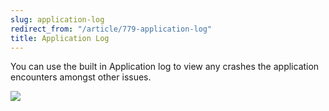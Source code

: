 ```yaml
---
slug: application-log
redirect_from: "/article/779-application-log"
title: Application Log
---
```

You can use the built in Application log to view any crashes the application encounters amongst other issues.

[![](https://s3.amazonaws.com/helpscout.net/docs/assets/565effd4c697915b26a5c620/images/570cffe3c697911a6f0383c4/file-eJoRvaYVxN.png)](https://s3.amazonaws.com/helpscout.net/docs/assets/565effd4c697915b26a5c620/images/570cffe3c697911a6f0383c4/file-eJoRvaYVxN.png)